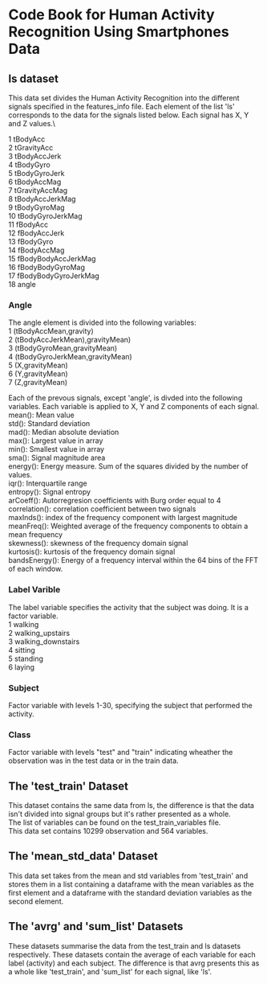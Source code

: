 # Code Book for Human Activity Recognition Using Smartphones Data
## ls dataset
This data set divides the Human Activity Recognition into the different signals specified in the features_info file. Each element of the list 'ls' corresponds to the data for the signals listed below. Each signal has X, Y and Z values.\

1 tBodyAcc\
2 tGravityAcc\
3 tBodyAccJerk\
4 tBodyGyro\
5 tBodyGyroJerk\
6 tBodyAccMag\
7 tGravityAccMag\
8 tBodyAccJerkMag\
9 tBodyGyroMag\
10 tBodyGyroJerkMag\
11 fBodyAcc\
12 fBodyAccJerk\
13 fBodyGyro\
14 fBodyAccMag\
15 fBodyBodyAccJerkMag\
16 fBodyBodyGyroMag\
17 fBodyBodyGyroJerkMag\
18 angle
### Angle
The angle element is divided into the following variables:\
1 (tBodyAccMean,gravity)\
2 (tBodyAccJerkMean),gravityMean)\
3 (tBodyGyroMean,gravityMean)\
4 (tBodyGyroJerkMean,gravityMean)\
5 (X,gravityMean)\
6 (Y,gravityMean)\
7 (Z,gravityMean)

Each of the prevous signals, except 'angle', is divded into the following variables. Each variable is applied to X, Y and Z components of each signal.\
mean(): Mean value\
std(): Standard deviation\
mad(): Median absolute deviation\
max(): Largest value in array\
min(): Smallest value in array\
sma(): Signal magnitude area\
energy(): Energy measure. Sum of the squares divided by the number of values.\
iqr(): Interquartile range\
entropy(): Signal entropy\
arCoeff(): Autorregresion coefficients with Burg order equal to 4\
correlation(): correlation coefficient between two signals\
maxInds(): index of the frequency component with largest magnitude\
meanFreq(): Weighted average of the frequency components to obtain a mean frequency\
skewness(): skewness of the frequency domain signal\
kurtosis(): kurtosis of the frequency domain signal\
bandsEnergy(): Energy of a frequency interval within the 64 bins of the FFT of each window.
### Label Varible
The label variable specifies the activity that the subject was doing. It is a factor variable.\
1 walking\
2 walking_upstairs\
3 walking_downstairs\
4 sitting\
5 standing\
6 laying
### Subject
Factor variable with levels 1-30, specifying the subject that performed the activity.
### Class
Factor variable with levels "test" and "train" indicating wheather the observation was in the test data or in the train data.

## The 'test_train' Dataset
This dataset contains the same data from ls, the difference is that the data isn't divided into signal groups but it's rather presented as a whole.\
The list of variables can be found on the test_train_variables file.\
This data set contains 10299 observation and 564 variables. 
## The 'mean_std_data' Dataset
This data set takes from the mean and std variables from 'test_train' and stores them in a list containing a dataframe with the mean variables as the first element and a dataframe with the standard deviation variables as the second element. 
## The 'avrg' and 'sum_list' Datasets
These datasets summarise the data from the test_train and ls datasets respectively. These datasets contain the average of each variable for each label (activity) and each subject. 
The difference is that avrg presents this as a whole like 'test_train', and 'sum_list' for each signal, like 'ls'. 